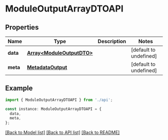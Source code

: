# ModuleOutputArrayDTOAPI

## Properties

| Name     | Type                                                   | Description | Notes                  |
| -------- | ------------------------------------------------------ | ----------- | ---------------------- |
| **data** | [**Array&lt;ModuleOutputDTO&gt;**](ModuleOutputDTO.md) |             | [default to undefined] |
| **meta** | [**MetadataOutput**](MetadataOutput.md)                |             | [default to undefined] |

## Example

```typescript
import { ModuleOutputArrayDTOAPI } from './api';

const instance: ModuleOutputArrayDTOAPI = {
  data,
  meta,
};
```

[[Back to Model list]](../README.md#documentation-for-models) [[Back to API list]](../README.md#documentation-for-api-endpoints) [[Back to README]](../README.md)
